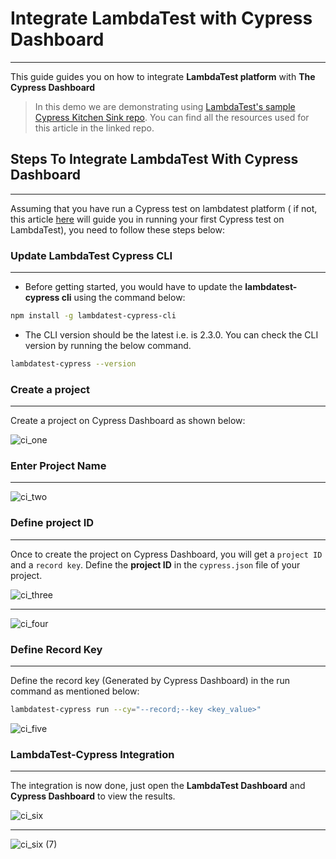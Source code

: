 # Integrate LambdaTest with Cypress Dashboard
***
   
This guide guides you on how to integrate **LambdaTest platform** with **The Cypress Dashboard**

> In this demo we are demonstrating using [LambdaTest's sample Cypress Kitchen Sink repo](https://github.com/4DvAnCeBoY/cypress-example-kitchensink). You can find all the resources used for this article in the linked repo.

## Steps To Integrate LambdaTest With Cypress Dashboard
---

Assuming that you have run a Cypress test on lambdatest platform ( if not, this article [here](https://www.lambdatest.com/support/docs/getting-started-with-cypress-testing/) will guide you in running your first Cypress test on LambdaTest), you need to follow these steps below:

### Update LambdaTest Cypress CLI
---

- Before getting started, you would have to update the **lambdatest-cypress cli** using the command below:

```bash
npm install -g lambdatest-cypress-cli
```

- The CLI version should be the latest i.e. is 2.3.0. You can check the CLI version by running the below command.

```bash
lambdatest-cypress --version
```

### Create a project
---

Create a project on Cypress Dashboard as shown below:

![ci_one](https://user-images.githubusercontent.com/70570645/169603317-e65209f3-bdd8-49f6-bb94-8bdebce3d5f8.png)

### Enter Project Name
---
![ci_two](https://user-images.githubusercontent.com/70570645/169603407-87d27935-4466-4507-95ce-fbf73e128530.png)


### Define project ID
---

Once to create the project on Cypress Dashboard, you will get a `project ID` and a `record key`. Define the **project ID** in the `cypress.json` file of your project.

![ci_three](https://user-images.githubusercontent.com/70570645/169603494-3ea25c78-b7a5-404d-ba0b-6bf5147fe03b.png)

---
![ci_four](https://user-images.githubusercontent.com/70570645/169603547-4dc0693d-1941-4202-ba1b-5916dbaac30b.png)


### Define Record Key
---

Define the record key (Generated by Cypress Dashboard) in the run command as mentioned below:

```bash
lambdatest-cypress run --cy="--record;--key <key_value>"
```
![ci_five](https://user-images.githubusercontent.com/70570645/169603674-c15b851a-9a0b-4937-9683-7a4321e0a750.png)


### LambdaTest-Cypress Integration

---

The integration is now done, just open the **LambdaTest Dashboard** and **Cypress Dashboard** to view the results.

![ci_six](https://user-images.githubusercontent.com/70570645/169603720-af2b54fb-3fe0-4f37-bf6f-e50b4f189cd6.png)

---

![ci_six (7)](https://user-images.githubusercontent.com/70570645/169603755-e8d32314-031e-417c-8269-df86b24037ca.png)
